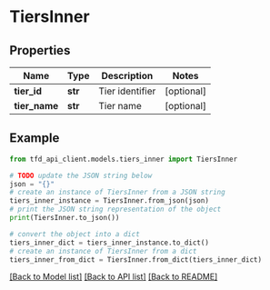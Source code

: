 # TiersInner


## Properties

Name | Type | Description | Notes
------------ | ------------- | ------------- | -------------
**tier_id** | **str** | Tier identifier | [optional] 
**tier_name** | **str** | Tier name | [optional] 

## Example

```python
from tfd_api_client.models.tiers_inner import TiersInner

# TODO update the JSON string below
json = "{}"
# create an instance of TiersInner from a JSON string
tiers_inner_instance = TiersInner.from_json(json)
# print the JSON string representation of the object
print(TiersInner.to_json())

# convert the object into a dict
tiers_inner_dict = tiers_inner_instance.to_dict()
# create an instance of TiersInner from a dict
tiers_inner_from_dict = TiersInner.from_dict(tiers_inner_dict)
```
[[Back to Model list]](../README.md#documentation-for-models) [[Back to API list]](../README.md#documentation-for-api-endpoints) [[Back to README]](../README.md)


